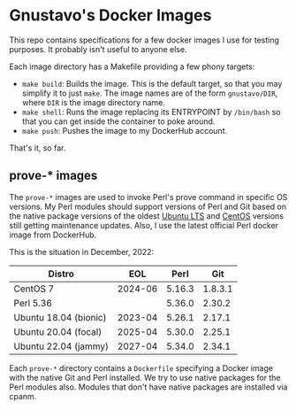 # Gnustavo's Docker Images #

This repo contains specifications for a few docker images I use for testing
purposes. It probably isn't useful to anyone else.

Each image directory has a Makefile providing a few phony targets:

  * `make build`: Builds the image. This is the default target, so that you may
    simplify it to just `make`. The image names are of the form `gnustavo/DIR`,
    where `DIR` is the image directory name.
  * `make shell`: Runs the image replacing its ENTRYPOINT by `/bin/bash` so that
    you can get inside the container to poke around.
  * `make push`: Pushes the image to my DockerHub account.

That's it, so far.

## prove-* images ##

The `prove-*` images are used to invoke Perl's prove command in specific OS
versions. My Perl modules should support versions of Perl and Git based on the
native package versions of the oldest [Ubuntu
LTS](https://en.wikipedia.org/wiki/Ubuntu_version_history) and
[CentOS](https://en.wikipedia.org/wiki/CentOS) versions still getting
maintenance updates. Also, I use the latest official Perl docker image from
DockerHub.

This is the situation in December, 2022:

| Distro | EOL | Perl | Git |
|  --- | --- | --- | --- |
| CentOS 7 | 2024-06 | 5.16.3 | 1.8.3.1 |
| Perl 5.36 | | 5.36.0 | 2.30.2 |
| Ubuntu 18.04 (bionic) | 2023-04 | 5.26.1 | 2.17.1 |
| Ubuntu 20.04 (focal) | 2025-04 | 5.30.0 | 2.25.1 |
| Ubuntu 22.04 (jammy) | 2027-04 | 5.34.0 | 2.34.1 |

Each `prove-*` directory contains a `Dockerfile` specifying a Docker image with
the native Git and Perl installed. We try to use native packages for the Perl
modules also. Modules that don't have native packages are installed via cpanm.
